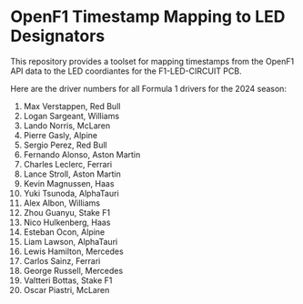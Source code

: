 # OpenF1 Timestamp Mapping to LED Designators

This repository provides a toolset for mapping timestamps from the OpenF1 API data to the LED coordiantes for the F1-LED-CIRCUIT PCB.


Here are the driver numbers for all Formula 1 drivers for the 2024 season:

1. Max Verstappen, Red Bull
2. Logan Sargeant, Williams
4. Lando Norris, McLaren
10. Pierre Gasly, Alpine
11. Sergio Perez, Red Bull
14. Fernando Alonso, Aston Martin
16. Charles Leclerc, Ferrari
18. Lance Stroll, Aston Martin
20. Kevin Magnussen, Haas
22. Yuki Tsunoda, AlphaTauri
23. Alex Albon, Williams
24. Zhou Guanyu, Stake F1
27. Nico Hulkenberg, Haas
31. Esteban Ocon, Alpine
40. Liam Lawson, AlphaTauri
44. Lewis Hamilton, Mercedes
55. Carlos Sainz, Ferrari
63. George Russell, Mercedes
77. Valtteri Bottas, Stake F1
81. Oscar Piastri, McLaren
